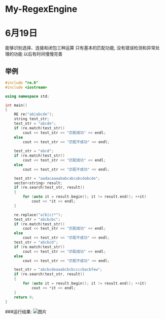 # My-RegexEngine
# 6月19日
  能够识别选择、连接和闭包三种运算
  只有基本的匹配功能, 没有错误检测和异常处理的功能
  以后有时间慢慢完善
 
## 举例
```C++
#include "re.h"
#include <iostream>

using namespace std;

int main()
{
	RE re("ab|abcde");
	string test_str;
	test_str = "abcde";
	if (re.match(test_str))
		cout << test_str << "匹配成功" << endl;
	else
		cout << test_str << "匹配不成功" << endl;
	
	test_str = "abcd";
	if (re.match(test_str))
		cout << test_str << "匹配成功" << endl;
	else
		cout << test_str << "匹配不成功" << endl;

	test_str = "aadacaaaababcabcabcdabcde";
	vector<string> result;
	if (re.search(test_str, result))
	{
		for (auto it = result.begin(); it != result.end(); ++it)
			cout << *it << endl;
	}

	re.replace("a(b|c)*");
	test_str = "abcbcbc";
	if (re.match(test_str))
		cout << test_str << "匹配成功" << endl;
	else
		cout << test_str << "匹配不成功" << endl;
	test_str = "abcbcd";
	if (re.match(test_str))
		cout << test_str << "匹配成功" << endl;
	else
		cout << test_str << "匹配不成功" << endl;

	test_str = "abcbcdeaaabcbcbccccbacbfew";
	if (re.search(test_str, result))
	{
		for (auto it = result.begin(); it != result.end(); ++it)
			cout << *it << endl;
	}
	return 0;
}
```

###运行结果:
![图片](https://github.com/Xiang1993/My-RegexEngine/blob/master/folder/1.jpg)

